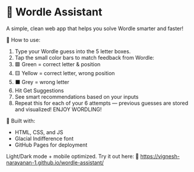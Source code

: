 # 🧩 Wordle Assistant
A simple, clean web app that helps you solve Wordle smarter and faster!

🔹 How to use:
1. Type your Wordle guess into the 5 letter boxes.
2. Tap the small color bars to match feedback from Wordle:
3. 🟩 Green = correct letter & position
4. 🟨 Yellow = correct letter, wrong position
5. ⬛ Grey = wrong letter
6. Hit Get Suggestions
7. See smart recommendations based on your inputs
8. Repeat this for each of your 6 attempts — previous guesses are stored and visualized! ENJOY WORDLING!

🎯 Built with:
* HTML, CSS, and JS
* Glacial Indifference font
* GitHub Pages for deployment

Light/Dark mode + mobile optimized. Try it out here:
🔗 https://vignesh-narayanan-1.github.io/wordle-assistant/
